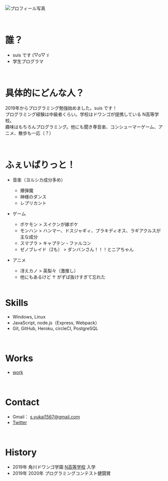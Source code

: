 ![プロフィール写真](./img/familySuicune.jpg)

<br>

# 誰？
- suis です (▽o▽ゞ
- 学生プログラマ

<br>

# 具体的にどんな人？
2019年からプログラミング勉強始めました。suis です！  
プログラミング経験は中級者くらい。学校はドワンゴが提携している N高等学校。  
趣味はもちろんプログラミング。他にも聞き専音楽、コンシューマーゲーム、アニメ、散歩も一応（？）

<br>

# ふぇいばりっと！
* 音楽（ヨルシカ成分多め）
  * 爆弾魔
  * 神様のダンス
  * レプリカント

* ゲーム
  * ポケモン > スイクンが嫁ポケ
  * モンハン > ハンマー、ドスジャギィ、ブラキディオス、ラギアクルスが主な成分
  * スマブラ > キャプテン・ファルコン
  * ゼノブレイド（2も） > ダンバンさん！！！とニアちゃん

* アニメ
  * 冴えカノ > 英梨々（激推し）
  * 他にもあるけど ↑ がずば抜けすぎて忘れた
  
  <br>
  
# Skills
- Windows, Linux
- JavaScript, node.js（Express, Webpack）
- Git, GitHub, Heroku, circleCI, PostgreSQL

<br>

# Works
* [work](https://suissan.github.io/proCon2020/laterRock-paper-scissors.html)

<br>

# Contact
- Gmail： s.yukai1567@gmail.com
- [Twitter](https://mobile.twitter.com/szk0245)

<br>

# History
- 2019年 角川ドワンゴ学園 [N高等学校](URL) 入学
- 2019年 2020年 プログラミングコンテスト健闘賞

